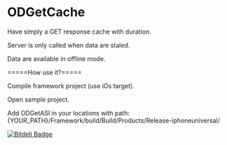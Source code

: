 ODGetCache
==========


Have simply a GET response cache with duration. 

Server is only called when data are staled. 

Data are available in offline mode.


=====How use it?=====


Compile framework project (use iOs target).

Open sample project. 

Add ODGetASI in your locations with path: {YOUR_PATH}/Framework/build/Build/Products/Release-iphoneuniversal/


[![Bitdeli Badge](https://d2weczhvl823v0.cloudfront.net/odemolliens/odgetcache/trend.png)](https://bitdeli.com/free "Bitdeli Badge")

